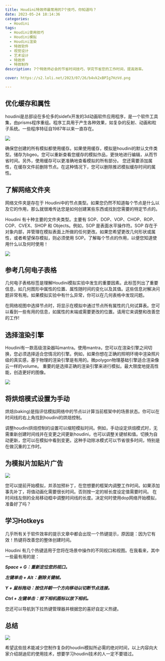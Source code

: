 ```yaml
---
title: Houdini特效师最常用的7个技巧，你知道吗？
date: 2023-05-24 18:14:36
categories:
  - Houdini
tags:
  - Houdini使用技巧
  - Houdini模拟
  - Houdini渲染
  - 特效软件
  - 视觉设计
  - 艺术设计
  - 特效师
  - 特效制作
description: 7个特效师必会的节省时间技巧，学完节省您的工作时间，提高效率。

cover: https://s2.loli.net/2023/07/26/b4vk2xBPIg7HzVd.png

---
```


## 优化缓存和属性
houdini是总部设在多伦多的sidefx开发的3d动画软件应用程序，是一个软件工具集，由prisms程序重组。程序工具用于产生各种效果，如复杂的反射、动画和粒子系统。一些程序特征自1987年以来一直存在。

![](https://s2.loli.net/2023/07/26/oCMRun4bjZQODWv.png)

确保您创建的所有模拟都使用缓存。如果使用缓存，模拟是houdini的默认文件类型。储存为bgeo。您可以重新查看您缓存的模拟作品，更快地进行编辑，从而节省时间。另外，使用缓存可以更准确地查看模拟的所有部分。
您还需要添加属性，在缓存文件前删除节点。在这种情况下，您可以删除推迟模拟缓存时间的属性。

## 了解网络文件夹

网络文件夹是存在于 Houdini中的节点类型。如果您仍然不知道每个节点是什么以及它的作用，那么就很难传达您是如何创建某些东西或找到您需要的特定节点的。

Houdini 有十种主要的文件夹类型。主要有 SOP、DOP、VOP、CHOP、ROP、COP、CVEX、SHOP 和 Objects。例如，SOP 是表面水平操作符。SOP 存在于对象内部，并管理在模拟表面上所做的任何更改。如果您希望更改几何形状或属性，或者希望保存模拟，则必须使用 SOP。了解每个节点的作用，以便您知道使用什么以及何时使用！

![](https://s2.loli.net/2023/07/26/fbvt5qYujmnyXDs.png)

## 参考几何电子表格
几何电子表格标签是理解Houdini模拟实验中发生的重要因素。此标签列出了重要信息，如几何图形中属性的位置、属性随时间的变化以及其值。这些信息对解决问题非常有用。如果模拟实验中有什么异常，你可以在几何表格中发现问题。

在网络视图中选择节点时，将显示在模拟中通过节点所有属性的几何试算表。您可以看到一些有用的信息，如属性的末端或需要更改的位置。请用它来调整和改善您的工作!

## 选择渲染引擎

Houdini有一款高级渲染器叫mantra。使用mantra，您可以在渲染引擎之间切换，您必须选择适合您情况的引擎。例如，如果你想在正确的照明环境中渲染照片级的真实感，基于物理的渲染引擎是有用的。微polygon物理基础引擎适合渲染像云一样的volume。
重要的是选择正确的渲染引擎来进行模拟。最大限度地提高性能，创造更好的图像。

![](https://s2.loli.net/2023/07/26/SuwgdkWzh9q5HrT.png)

## 将烘焙模式设置为手动

烘焙(baking)是指评估模拟网络中的节点以计算当前框架中的场景状态。你可以在时间线的右上角找到houdini的烘焙控制。

调整houdini烘焙控制的设置可以缩短模拟时间。例如，手动设定烘焙模式时，无需重新创建时间线并在变更之间更新houdini，也可以调整关键帧和值。切换为自动更新，您可以在模拟中看到变更。这种手动除冰模式可以节省很多时间，特别是在做沉重的工作时。

## 为模拟片加贴片广告

![](https://s2.loli.net/2023/07/26/FzS8e5AOmUowqyD.png)

您可以提前开始模拟，并添加预补丁，在您想要的框架内调整工作时间。如果添加事先补丁，将值动画化需要很长时间。否则按一定的帧长度设定值需要时间。
在时间线左侧的全局移动框中调整时间线的长度。决定何时使用dop网络开始模拟，准备好了吗？

## 学习Hotkeys
几乎所有关于软件效率的提示文章中都会出现一个热键提示，原因是：因为它有效！热键将改善您的整体创建时间。

Houdini 有几个热键适用于您将在场景中操作的不同视口和视图。在我看来，其中一些最有用的是：

***Space + G：重新定位您的视口。***

***左键单击 + Alt：删除关键帧。***

***Y + 鼠标拖动：按住并朝一个方向移动以切断节点连接。***

***Ctrl + 左键单击：按下相机图标以放下相机。***

您还可以导航到下拉热键管理器并根据您的喜好自定义热键。

## 总结

![](https://s2.loli.net/2023/07/26/b4vk2xBPIg7HzVd.png)

希望这些技术能减少您制作复杂的houdini模拟所必需的绝对时间，以上内容向大家介绍胡迪尼的使用技术，想要学习houdini技术的人一定不要错过。
